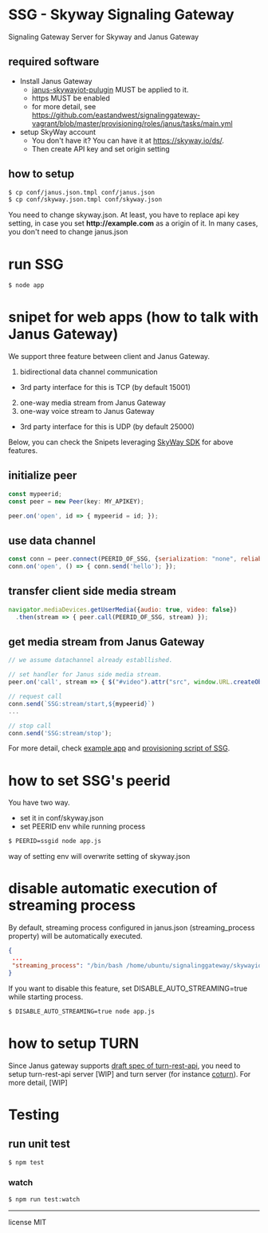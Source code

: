 # SSG - Skyway Signaling Gateway

Signaling Gateway Server for Skyway and Janus Gateway

## required software

* Install Janus Gateway
  - [janus-skywayiot-pulugin](https://github.com/eastandwest/janus-skywayiot-plugin) MUST be applied to it.
  - https MUST be enabled
  - for more detail, see https://github.com/eastandwest/signalinggateway-vagrant/blob/master/provisioning/roles/janus/tasks/main.yml
* setup SkyWay account
  - You don't have it? You can have it at https://skyway.io/ds/.
  - Then create API key and set origin setting

## how to setup

```bash
$ cp conf/janus.json.tmpl conf/janus.json
$ cp conf/skyway.json.tmpl conf/skyway.json
```

You need to change skyway.json. At least, you have to replace api key setting, in case you set __http://example.com__ as a origin of it.
In many cases, you don't need to change janus.json

# run SSG

```bash
$ node app
```

# snipet for web apps (how to talk with Janus Gateway)

We support three feature between client and Janus Gateway.

1. bidirectional data channel communication
  - 3rd party interface for this is TCP (by default 15001)
2. one-way media stream from Janus Gateway
3. one-way voice stream to Janus Gateway
  - 3rd party interface for this is UDP (by default 25000)

Below, you can check the Snipets leveraging [SkyWay SDK](http://nttcom.github.io/skyway/en/index.html) for above features. 

## initialize peer

```javascript
const mypeerid;
const peer = new Peer(key: MY_APIKEY);

peer.on('open', id => { mypeerid = id; });
```


## use data channel

```javascript
const conn = peer.connect(PEERID_OF_SSG, {serialization: "none", reliable: true});
conn.on('open', () => { conn.send('hello'); });
```

## transfer client side media stream

```javascript
navigator.mediaDevices.getUserMedia({audio: true, video: false})
  .then(stream => { peer.call(PEERID_OF_SSG, stream) });
```

## get media stream from Janus Gateway

```javascript
// we assume datachannel already establlished.

// set handler for Janus side media stream.
peer.on('call', stream => { $("#video").attr("src", window.URL.createObjectURL(stream) });

// request call
conn.send(`SSG:stream/start,${mypeerid}`)
...

// stop call
conn.send('SSG:stream/stop');
```

For more detail, check [example app](https://github.com/eastandwest/signalinggateway/blob/master/views/examples/index.ejs) and [provisioning script of SSG](https://github.com/eastandwest/signalinggateway-vagrant).

# how to set SSG's peerid

You have two way.

* set it in conf/skyway.json
* set PEERID env while running process

```bash
$ PEERID=ssgid node app.js
```

way of setting env will overwrite setting of skyway.json

# disable automatic execution of streaming process

By default, streaming process configured in janus.json (streaming_process property) will be automatically executed.

```janus.json
{
 ...
 "streaming_process": "/bin/bash /home/ubuntu/signalinggateway/skywayiot-sdk-test/media_streaming_transfer_test.sh"
}
```

If you want to disable this feature, set DISABLE_AUTO_STREAMING=true while starting process.

```bash
$ DISABLE_AUTO_STREAMING=true node app.js
```

# how to setup TURN

Since Janus gateway supports [draft spec of turn-rest-api](https://tools.ietf.org/html/draft-uberti-rtcweb-turn-rest-00), you need to setup turn-rest-api server [WIP] and turn server (for instance [coturn](https://github.com/coturn/coturn)). For more detail, [WIP]


# Testing

## run unit test

```bash
$ npm test
```

### watch

```bash
$ npm run test:watch
```

---
license MIT
